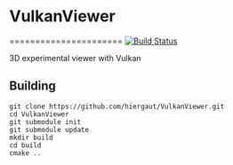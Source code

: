 # VulkanViewer
======================
[![Build Status](https://travis-ci.com/hiergaut/VulkanViewer.svg?branch=main)](https://travis-ci.com/hiergaut/VulkanViewer)

3D experimental viewer with Vulkan


Building
-------------

```
git clone https://github.com/hiergaut/VulkanViewer.git
cd VulkanViewer
git submodule init
git submodule update
mkdir build
cd build
cmake ..
```
